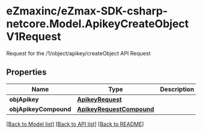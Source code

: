# eZmaxinc/eZmax-SDK-csharp-netcore.Model.ApikeyCreateObjectV1Request
Request for the /1/object/apikey/createObject API Request

## Properties

Name | Type | Description | Notes
------------ | ------------- | ------------- | -------------
**objApikey** | [**ApikeyRequest**](ApikeyRequest.md) |  | [optional] 
**objApikeyCompound** | [**ApikeyRequestCompound**](ApikeyRequestCompound.md) |  | [optional] 

[[Back to Model list]](../README.md#documentation-for-models) [[Back to API list]](../README.md#documentation-for-api-endpoints) [[Back to README]](../README.md)

